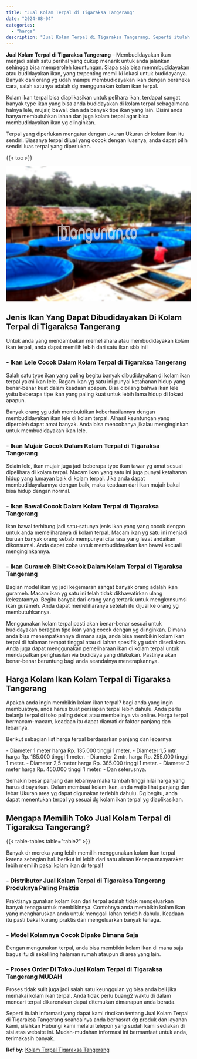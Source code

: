 ```yaml
---
title: "Jual Kolam Terpal di Tigaraksa Tangerang"
date: "2024-08-04"
categories: 
  - "harga"
description: "Jual Kolam Terpal di Tigaraksa Tangerang. Seperti itulah informasi yang dapat kami rincikan tentang Jual Kolam Terpal di Tigaraksa Tangerang seandainya anda..."
---
```


**Jual Kolam Terpal di Tigaraksa Tangerang** – Membudidayakan ikan menjadi salah satu perihal yang cukup menarik untuk anda jalankan sehingga bisa memperoleh keuntungan. Siapa saja bisa memmbudidayakan atau budidayakan ikan, yang terpenting memiliki lokasi untuk budidayanya. Banyak dari orang yg udah mampu membudidayakan ikan dengan beraneka cara, salah satunya adalah dg menggunakan kolam ikan terpal.

Kolam ikan terpal bisa diaplikasikan untuk pelihara ikan, terdapat sangat banyak type ikan yang bisa anda budidayakan di kolam terpal sebagaimana halnya lele, mujair, bawal, dan ada banyak tipe ikan yang lain. Disini anda hanya membutuhkan lahan dan juga kolam terpal agar bisa membudidayakan ikan yg diinginkan.

Terpal yang diperlukan mengatur dengan ukuran Ukuran dr kolam ikan itu sendiri. Biasanya terpal dijual yang cocok dengan luasnya, anda dapat pilih sendiri luas terpal yang diperlukan.

{{< toc >}}

![Jual Kolam Terpal di Tigaraksa Tangerang](/images/jual-kolam-terpal-37.png)

## Jenis Ikan Yang Dapat Dibudidayakan Di Kolam Terpal di Tigaraksa Tangerang

Untuk anda yang mendambakan memeliahara atau membudidayakan kolam ikan terpal, anda dapat memilih lebih dari satu ikan sbb ini!

### \- Ikan Lele Cocok Dalam Kolam Terpal di Tigaraksa Tangerang

Salah satu type ikan yang paling begitu banyak dibudidayakan di kolam ikan terpal yakni ikan lele. Ragam ikan yg satu ini punyai ketahanan hidup yang benar-benar kuat dalam keadaan apapun. Bisa dibilang bahwa ikan lele yaitu beberapa tipe ikan yang paling kuat untuk lebih lama hidup di lokasi apapun.

Banyak orang yg udah membuktikan keberhasilannya dengan membudidayakan ikan lele di kolam terpal. Alhasil keuntungan yang diperoleh dapat amat banyak. Anda bisa mencobanya jikalau menginginkan untuk membudidayakan ikan lele.

### \- Ikan Mujair Cocok Dalam Kolam Terpal di Tigaraksa Tangerang

Selain lele, ikan mujair juga jadi beberapa type ikan tawar yg amat sesuai dipelihara di kolam terpal. Macam ikan yang satu ini juga punyai ketahanan hidup yang lumayan baik di kolam terpal. Jika anda dapat membudidayakannya dengan baik, maka keadaan dari ikan mujair bakal bisa hidup dengan normal.

### \- Ikan Bawal Cocok Dalam Kolam Terpal di Tigaraksa Tangerang

Ikan bawal terhitung jadi satu-satunya jenis ikan yang yang cocok dengan untuk anda memeliharanya di kolam terpal. Macam ikan yg satu ini menjadi buruan banyak orang sebab mempunyai cita rasa yang lezat andaikan dikonsumsi. Anda dapat coba untuk membudidayakan kan bawal kecuali menginginkannya.

### \- Ikan Gurameh Bibit Cocok Dalam Kolam Terpal di Tigaraksa Tangerang

Bagian model ikan yg jadi kegemaran sangat banyak orang adalah ikan gurameh. Macam ikan yg satu ini telah tidak dikhawatirkan ulang kelezatannya. Begitu banyak dari orang yang tertarik untuk mengkonsumsi ikan gurameh. Anda dapat memeliharanya setelah itu dijual ke orang yg membutuhkannya.

Menggunakan kolam terpal pasti akan benar-benar sesuai untuk budidayakan beragam tipe ikan yang cocok dengan yg diinginkan. Dimana anda bisa menempatkannya di mana saja, anda bisa membikin kolam ikan terpal di halaman tempat tinggal atau di lahan spesifik yg udah disediakan. Anda juga dapat menggunakan pemeliharaan ikan di kolam terpal untuk mendapatkan penghasilan via budidaya yang dilakukan. Pastinya akan benar-benar beruntung bagi anda seandainya menerapkannya.

## Harga Kolam Ikan Kolam Terpal di Tigaraksa Tangerang

Apakah anda ingin membikin kolam ikan terpal? bagi anda yang ingin membuatnya, anda harus buat persiapan terpal lebih dahulu. Anda perlu belanja terpal di toko paling dekat atau membelinya via online. Harga terpal bermacam-macam, keadaan itu dapat diamati dr faktor panjang dan lebarnya.

Berikut sebagian list harga terpal berdasarkan panjang dan lebarnya:

\- Diameter 1 meter harga Rp. 135.000 tinggi 1 meter. - Diameter 1,5 mtr. harga Rp. 185.000 tinggi 1 meter. - Diameter 2 mtr. harga Rp. 255.000 tinggi 1 meter. - Diameter 2,5 meter harga Rp. 385.000 tinggi 1 meter. - Diameter 3 meter harga Rp. 450.000 tinggi 1 meter. - Dan seterusnya.

Semakin besar panjang dan lebarnya maka tambah tinggi nilai harga yang harus dibayarkan. Dalam membuat kolam ikan, anda wajib lihat panjang dan lebar Ukuran area yg dapat digunakan terlebih dahulu. Dg begitu, anda dapat menentukan terpal yg sesuai dg kolam ikan terpal yg diaplikasikan.

## Mengapa Memilih Toko Jual Kolam Terpal di Tigaraksa Tangerang?

{{< table-tables table="table2" >}}

Banyak dr mereka yang lebih memilih menggunakan kolam ikan terpal karena sebagian hal. berikut ini lebih dari satu alasan Kenapa masyarakat lebih memilih pakai kolam ikan dr terpal!

### \- Distributor Jual Kolam Terpal di Tigaraksa Tangerang Produknya Paling Praktis

Praktisnya gunakan kolam ikan dari terpal adalah tidak mengeluarkan banyak tenaga untuk membikinnya. Contohnya anda membikin kolam ikan yang mengharuskan anda untuk menggali lahan terlebih dahulu. Keadaan itu pasti bakal kurang praktis dan mengeluarkan banyak tenaga.

### \- Model Kolamnya Cocok Dipake Dimana Saja

Dengan mengunakan terpal, anda bisa membikin kolam ikan di mana saja bagus itu di sekeliling halaman rumah ataupun di area yang lain.

### \- Proses Order Di Toko Jual Kolam Terpal di Tigaraksa Tangerang MUDAH

Proses tidak sulit juga jadi salah satu keunggulan yg bisa anda beli jika memakai kolam ikan terpal. Anda tidak perlu buang2 waktu di dalam mencari terpal dikarenakan dapat ditemukan dimanapun anda berada.

Seperti itulah informasi yang dapat kami rincikan tentang Jual Kolam Terpal di Tigaraksa Tangerang seandainya anda berhasrat dg produk dan layanan kami, silahkan Hubungi kami melalui telepon yang sudah kami sediakan di sisi atas website ini. Mudah-mudahan informasi ini bermanfaat untuk anda, terimakasih banyak.

**Ref by:** [Kolam Terpal Tigaraksa Tangerang](https://id.wikipedia.org/wiki/Kolam)
